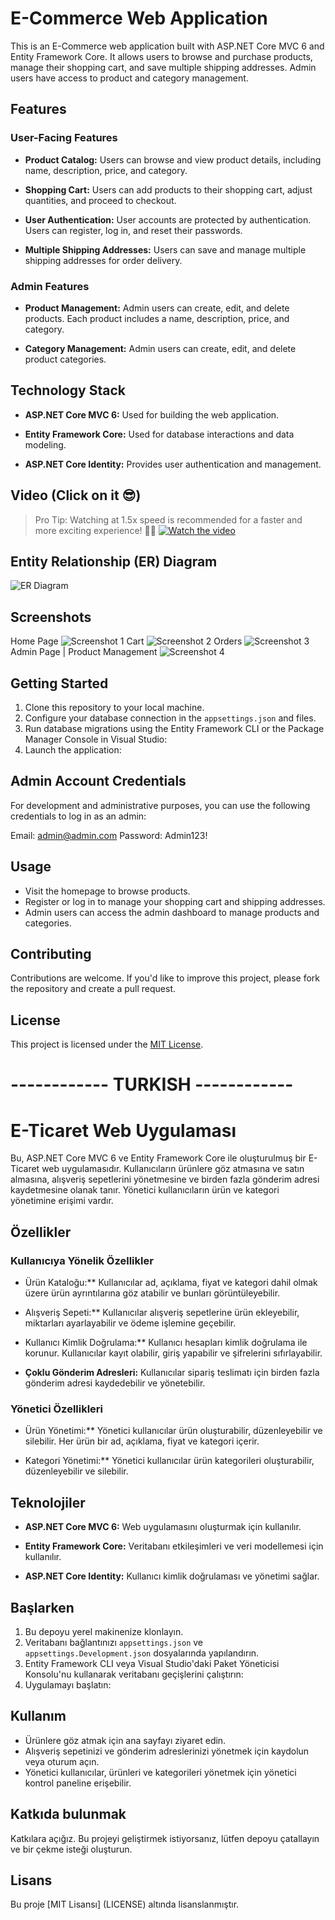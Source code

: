 # E-Commerce Web Application

This is an E-Commerce web application built with ASP.NET Core MVC 6 and Entity Framework Core. It allows users to browse and purchase products, manage their shopping cart, and save multiple shipping addresses. Admin users have access to product and category management.

## Features

### User-Facing Features

- **Product Catalog:** Users can browse and view product details, including name, description, price, and category.

- **Shopping Cart:** Users can add products to their shopping cart, adjust quantities, and proceed to checkout.

- **User Authentication:** User accounts are protected by authentication. Users can register, log in, and reset their passwords.

- **Multiple Shipping Addresses:** Users can save and manage multiple shipping addresses for order delivery.

### Admin Features

- **Product Management:** Admin users can create, edit, and delete products. Each product includes a name, description, price, and category.

- **Category Management:** Admin users can create, edit, and delete product categories.

## Technology Stack

- **ASP.NET Core MVC 6:** Used for building the web application.

- **Entity Framework Core:** Used for database interactions and data modeling.

- **ASP.NET Core Identity:** Provides user authentication and management.

## Video (Click on it 😎)
> Pro Tip: Watching at 1.5x speed is recommended for a faster and more exciting experience! 🚀😄
[![Watch the video](https://img.youtube.com/vi/D6tP9oSECLg/0.jpg)](https://www.youtube.com/watch?v=D6tP9oSECLg)

## Entity Relationship (ER) Diagram
![ER Diagram](/ecommerce/gitImages/er_diagram.png)

## Screenshots
Home Page
![Screenshot 1](ecommerce/gitImages/Screenshot_1.png)
Cart
![Screenshot 2](ecommerce/gitImages/Screenshot_2.png)
Orders
![Screenshot 3](ecommerce/gitImages/Screenshot_3.png)
Admin Page | Product Management
![Screenshot 4](ecommerce/gitImages/Screenshot_4.png)

## Getting Started

1. Clone this repository to your local machine.
2. Configure your database connection in the `appsettings.json` and files.
3. Run database migrations using the Entity Framework CLI or the Package Manager Console in Visual Studio:
4. Launch the application:

## Admin Account Credentials
For development and administrative purposes, you can use the following credentials to log in as an admin:

Email: admin@admin.com
Password: Admin123!

## Usage

- Visit the homepage to browse products.
- Register or log in to manage your shopping cart and shipping addresses.
- Admin users can access the admin dashboard to manage products and categories.

## Contributing

Contributions are welcome. If you'd like to improve this project, please fork the repository and create a pull request.

## License

This project is licensed under the [MIT License](LICENSE).

# ------------ TURKISH ------------
# E-Ticaret Web Uygulaması

Bu, ASP.NET Core MVC 6 ve Entity Framework Core ile oluşturulmuş bir E-Ticaret web uygulamasıdır. Kullanıcıların ürünlere göz atmasına ve satın almasına, alışveriş sepetlerini yönetmesine ve birden fazla gönderim adresi kaydetmesine olanak tanır. Yönetici kullanıcıların ürün ve kategori yönetimine erişimi vardır.

## Özellikler

### Kullanıcıya Yönelik Özellikler

- Ürün Kataloğu:** Kullanıcılar ad, açıklama, fiyat ve kategori dahil olmak üzere ürün ayrıntılarına göz atabilir ve bunları görüntüleyebilir.

- Alışveriş Sepeti:** Kullanıcılar alışveriş sepetlerine ürün ekleyebilir, miktarları ayarlayabilir ve ödeme işlemine geçebilir.

- Kullanıcı Kimlik Doğrulama:** Kullanıcı hesapları kimlik doğrulama ile korunur. Kullanıcılar kayıt olabilir, giriş yapabilir ve şifrelerini sıfırlayabilir.

- **Çoklu Gönderim Adresleri:** Kullanıcılar sipariş teslimatı için birden fazla gönderim adresi kaydedebilir ve yönetebilir.

### Yönetici Özellikleri

- Ürün Yönetimi:** Yönetici kullanıcılar ürün oluşturabilir, düzenleyebilir ve silebilir. Her ürün bir ad, açıklama, fiyat ve kategori içerir.

- Kategori Yönetimi:** Yönetici kullanıcılar ürün kategorileri oluşturabilir, düzenleyebilir ve silebilir.

## Teknolojiler

- **ASP.NET Core MVC 6:** Web uygulamasını oluşturmak için kullanılır.

- **Entity Framework Core:** Veritabanı etkileşimleri ve veri modellemesi için kullanılır.

- **ASP.NET Core Identity:** Kullanıcı kimlik doğrulaması ve yönetimi sağlar.

## Başlarken

1. Bu depoyu yerel makinenize klonlayın.
2. Veritabanı bağlantınızı `appsettings.json` ve `appsettings.Development.json` dosyalarında yapılandırın.
3. Entity Framework CLI veya Visual Studio'daki Paket Yöneticisi Konsolu'nu kullanarak veritabanı geçişlerini çalıştırın:
4. Uygulamayı başlatın:

## Kullanım

- Ürünlere göz atmak için ana sayfayı ziyaret edin.
- Alışveriş sepetinizi ve gönderim adreslerinizi yönetmek için kaydolun veya oturum açın.
- Yönetici kullanıcılar, ürünleri ve kategorileri yönetmek için yönetici kontrol paneline erişebilir.

## Katkıda bulunmak

Katkılara açığız. Bu projeyi geliştirmek istiyorsanız, lütfen depoyu çatallayın ve bir çekme isteği oluşturun.

## Lisans

Bu proje [MIT Lisansı] (LICENSE) altında lisanslanmıştır.

